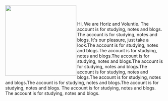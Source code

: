 <img align="left" src="https://github.com/VoluntieTsai/VoluntieTsai/blob/main/EliasAinsworth.png" height="225" width="auto" >  
<br/><br/><br/>
Hi, We are Horiz and Voluntie.  
The account is for studying, notes and blogs.
The account is for studying, notes and blogs.
It's our pleasure, just take a look.The account is for studying, notes and blogs.The account is for studying, notes and blogs.The account is for studying, notes and blogs.The account is for studying, notes and blogs.The account is for studying, notes and blogs.The account is for studying, notes and blogs.The account is for studying, notes and blogs.The account is for studying, notes and blogs.
The account is for studying, notes and blogs.
The account is for studying, notes and blogs.
<!---
Raincrow9/Raincrow9 is a ✨ special ✨ repository because its `README.md` (this file) appears on your GitHub profile.
You can click the Preview link to take a look at your changes.
--->
